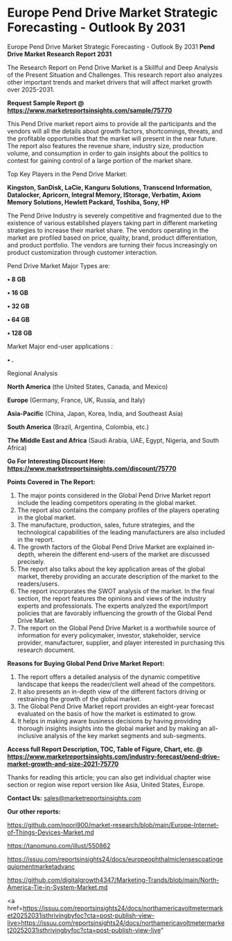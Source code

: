 # Europe Pend Drive Market Strategic Forecasting - Outlook By 2031
 Europe Pend Drive Market Strategic Forecasting - Outlook By 2031
<strong>Pend Drive Market Research Report 2031</strong>

The Research Report on Pend Drive Market is a Skillful and Deep Analysis of the Present Situation and Challenges. This research report also analyzes other important trends and market drivers that will affect market growth over 2025-2031.

<strong>Request Sample Report @ <a href=https://www.marketreportsinsights.com/sample/75770>https://www.marketreportsinsights.com/sample/75770</a></strong>

This Pend Drive market report aims to provide all the participants and the vendors will all the details about growth factors, shortcomings, threats, and the profitable opportunities that the market will present in the near future. The report also features the revenue share, industry size, production volume, and consumption in order to gain insights about the politics to contest for gaining control of a large portion of the market share.

Top Key Players in the Pend Drive Market:

<strong>Kingston, SanDisk, LaCie, Kanguru Solutions, Transcend Information, Datalocker, Apricorn, Integral Memory, IStorage, Verbatim, Axiom Memory Solutions, Hewlett Packard, Toshiba, Sony, HP</strong>

The Pend Drive Industry is severely competitive and fragmented due to the existence of various established players taking part in different marketing strategies to increase their market share. The vendors operating in the market are profiled based on price, quality, brand, product differentiation, and product portfolio. The vendors are turning their focus increasingly on product customization through customer interaction.

Pend Drive Market Major Types are:

<strong>• 8 GB

• 16 GB

• 32 GB

• 64 GB

• 128 GB</strong>

Market Major end-user applications :

<strong>• .</strong>

Regional Analysis

</u><strong><b>North America</b></strong> (the United States, Canada, and Mexico)

<strong><b>Europe </b></strong>(Germany, France, UK, Russia, and Italy)

<strong><b>Asia-Pacific</b></strong> (China, Japan, Korea, India, and Southeast Asia)

<strong><b>South America</b></strong> (Brazil, Argentina, Colombia, etc.)

<strong><b>The Middle East and Africa</b></strong> (Saudi Arabia, UAE, Egypt, Nigeria, and South Africa)

<strong>Go For Interesting Discount Here: <a href=https://www.marketreportsinsights.com/discount/75770>https://www.marketreportsinsights.com/discount/75770</a></strong>

<strong>Points Covered in The Report:</strong>
<ol>
  <li>The major points considered in the Global Pend Drive Market report include the leading competitors operating in the global market.</li>
  <li>The report also contains the company profiles of the players operating in the global market.</li>
  <li>The manufacture, production, sales, future strategies, and the technological capabilities of the leading manufacturers are also included in the report.</li>
  <li>The growth factors of the Global Pend Drive Market are explained in-depth, wherein the different end-users of the market are discussed precisely.</li>
  <li>The report also talks about the key application areas of the global market, thereby providing an accurate description of the market to the readers/users.</li>
  <li>The report incorporates the SWOT analysis of the market. In the final section, the report features the opinions and views of the industry experts and professionals. The experts analyzed the export/import policies that are favorably influencing the growth of the Global Pend Drive Market.</li>
  <li>The report on the Global Pend Drive Market is a worthwhile source of information for every policymaker, investor, stakeholder, service provider, manufacturer, supplier, and player interested in purchasing this research document.</li>
</ol>
<strong>Reasons for Buying Global Pend Drive Market Report:</strong>

<ol>
  <li>The report offers a detailed analysis of the dynamic competitive landscape that keeps the reader/client well ahead of the competitors.</li>
  <li>It also presents an in-depth view of the different factors driving or restraining the growth of the global market.</li>
  <li>The Global Pend Drive Market report provides an eight-year forecast evaluated on the basis of how the market is estimated to grow.</li>
  <li>It helps in making aware business decisions by having providing thorough insights insights into the global market and by making an all-inclusive analysis of the key market segments and sub-segments.</li>
</ol>
<strong>Access full Report Description, TOC, Table of Figure, Chart, etc. @ <a href=https://www.marketreportsinsights.com/industry-forecast/pend-drive-market-growth-and-size-2021-75770>https://www.marketreportsinsights.com/industry-forecast/pend-drive-market-growth-and-size-2021-75770</a></strong>


Thanks for reading this article; you can also get individual chapter wise section or region wise report version like Asia, United States, Europe.

<strong>Contact Us:</strong>
sales@marketreportsinsights.com

<strong>Our other reports:</strong>

<a href=https://github.com/noori900/market-research/blob/main/Europe-Internet-of-Things-Devices-Market.md>https://github.com/noori900/market-research/blob/main/Europe-Internet-of-Things-Devices-Market.md</a>

<a href=https://tanomuno.com/illust/550862>https://tanomuno.com/illust/550862</a>

<a href=https://issuu.com/reportsinsights24/docs/europeophthalmiclensescoatingequipmentmarketadvanc>https://issuu.com/reportsinsights24/docs/europeophthalmiclensescoatingequipmentmarketadvanc</a>

<a href=https://github.com/digitalgrowth4347/Marketing-Trands/blob/main/North-America-Tie-in-System-Market.md>https://github.com/digitalgrowth4347/Marketing-Trands/blob/main/North-America-Tie-in-System-Market.md</a>

<a href=https://issuu.com/reportsinsights24/docs/northamericavoltmetermarket20252031isthrivingbyfoc?cta=post-publish-view-live>https://issuu.com/reportsinsights24/docs/northamericavoltmetermarket20252031isthrivingbyfoc?cta=post-publish-view-live</a>"
